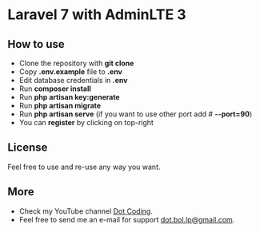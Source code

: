 # Laravel 7 with AdminLTE 3

## How to use

- Clone the repository with __git clone__
- Copy __.env.example__ file to __.env__
- Edit database credentials in __.env__
- Run __composer install__
- Run __php artisan key:generate__
- Run __php artisan migrate__
- Run __php artisan serve__ (if you want to use other port add # __--port=90__)
- You can __register__ by clicking on top-right

## License

Feel free to use and re-use any way you want.

## More

- Check my YouTube channel [Dot Coding](https://www.youtube.com/channel/UCYobBTcVkUvIqQW3sSTGarg).
- Feel free to send me an e-mail for support [dot.bol.lp@gmail.com](mailto:dot.bol.lp@gmail.com).
